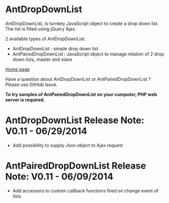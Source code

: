 AntDropDownList
===============

AntDropDownList, is turnkey JavaScript object to create a drop down list. The list is filled using jQuery Ajax.

2 available types of AntDropDownList: 
- AntDropDownList : simple drop down list
- AntPairedDropDownList : JavaScript object to manage relation of 2 drop down lists, master and slave

<a href="http://antproduction.free.fr/AntDropDownList/index.html" target="_blank">Home page</a>

Have a question about AntDropDownList or AntPairedDropDownList ? Please use GitHub Issue. 

<b>To try samples of AntPairedDropDownList on your cumputer, PHP web server is required.</b>

AntDropDownList Release Note: V0.11 - 06/29/2014
=============
- Add possibility to supply Json object to Ajax request

AntPairedDropDownList Release Note: V0.11 - 06/09/2014
=============
- Add accessors to custom callback functions fired on change event of lists
